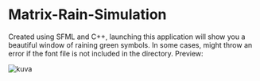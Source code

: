 # Matrix-Rain-Simulation
Created using SFML and C++, launching this application will show you a beautiful window of raining green symbols.
In some cases, might throw an error if the font file is not included in the directory.
Preview:

![kuva](https://user-images.githubusercontent.com/70354024/191475929-e2c7a833-bfeb-4e87-9e73-d5cc3714b4fb.png)

